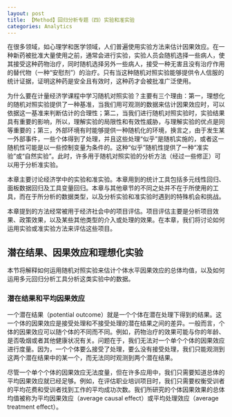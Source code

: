```yaml
---
layout: post
title: 【Method】回归分析专题（四）实验和准实验
categories: Analytics
---
```


在很多领域，如心理学和医学领域，人们普遍使用实验方法来估计因果效应。在一种新药被批准大量使用之前，通常会进行实验，实验人员会随机选择一些病人，使其接受这种药物治疗，同时随机选择另外一些病人，接受一种无害且没有治疗作用的替代物（一种“安慰剂”）的治疗。只有当这种随机对照实验能够提供令人信服的统计证据，证明这种药是安全且有效时，这种药才会被批准广泛使用。

为什么要在计量经济学课程中学习随机对照实验？主要有三个理由：第一，理想化的随机对照实验提供了一种基准，当我们用可观测的数据来估计因果效应时，可以依据这一基准来判断估计的合理性；第二，当我们进行随机对照实验时，实验结果具有重要的影响，所以，理解实验的局限性和有效性威胁，与理解实验的优点是同等重要的；第三，外部环境有时能够提供一种随机化的环境，换言之，由于发生某一外部事件，一些个体得到了处理，并且这些处理“似乎”是随机实施的，或者这一随机性可能是以一些控制变量为条件的。这种“似乎”随机性提供了一种“准实验”或“自然实验”。此时，许多用于随机对照实验的分析方法（经过一些修正）可以用于分析准实验。

本章主要讨论经济学中的实验和准实验。本章用到的统计工具包括多元线性回归、面板数据回归及工具变量回归。本章与其他章节的不同之处并不在于所使用的工具，而在于所分析的数据类型，以及分析实验和准实验时遇到的特殊机会和挑战。

本章提到的方法经常被用于经济社会中的项目评估。项目评估主要是分析项目效果、政策效果，以及某些其他类型的介入或处理的效果。在本章，我们将讨论如何运用实验或准实验方法来评估这些项目。

## 潜在结果、因果效应和理想化实验

本节将解释如何运用随机对照实验来估计个体水平因果效应的总体均值，以及如何运用多元回归分析工具分析这类实验中的数据。

### 潜在结果和平均因果效应

一个潜在结果（potential outcome）就是一个个体在潜在处理下得到的结果。这一个体的因果效应是接受处理和不接受处理的潜在结果之间的差异。一般而言，个体的因果效应可以随个体的不同而不同。例如，药物治疗的效果可能与你的年龄、是否吸烟或者其他健康状况有关。问题在于，我们无法对一个单个个体的因果效应进行度量。因为，一个个体要么接受了处理，要么没有接受处理，我们只能观测到这两个潜在结果中的某一个，而无法同时观测到两个潜在结果。

尽管一个单个个体的因果效应无法度量，但在许多应用中，我们只需要知道总体的平均因果效应就已经足够。例如，在评估职业培训项目时，我们只需要权衡受训者的平均花费和受训者找到工作的平均成功次数。我们所研究的个体因果效果的总体均值被称为平均因果效应（average causal effect）或平均处理效应（average treatment effect）。
